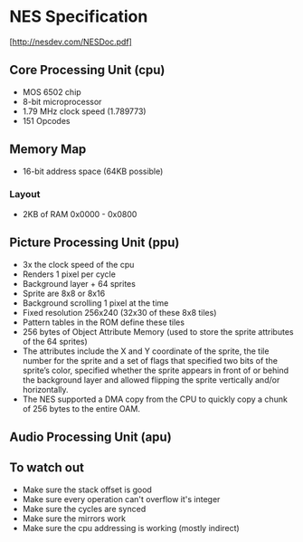 #  NES Specification

[http://nesdev.com/NESDoc.pdf]

## Core Processing Unit (cpu)
- MOS 6502 chip
- 8-bit microprocessor
- 1.79 MHz clock speed (1.789773)
- 151 Opcodes

## Memory Map
- 16-bit address space (64KB possible)

### Layout
- 2KB of RAM 0x0000 - 0x0800

## Picture Processing Unit (ppu)
- 3x the clock speed of the cpu
- Renders 1 pixel per cycle
- Background layer + 64 sprites
- Sprite are 8x8 or 8x16
- Background scrolling 1 pixel at the time
- Fixed resolution 256x240 (32x30 of these 8x8 tiles)
- Pattern tables in the ROM define these tiles
- 256 bytes of Object Attribute Memory (used to store the sprite attributes of the 64 sprites)
- The attributes include the X and Y coordinate of the sprite, the tile number for the sprite and a set of flags that specified two bits of the sprite’s color, specified whether the sprite appears in front of or behind the background layer and allowed flipping the sprite vertically and/or horizontally.
- The NES supported a DMA copy from the CPU to quickly copy a chunk of 256 bytes to the entire OAM.


## Audio Processing Unit (apu)


## To watch out
- Make sure the stack offset is good
- Make sure every operation can't overflow it's integer
- Make sure the cycles are synced
- Make sure the mirrors work
- Make sure the cpu addressing is working (mostly indirect)
